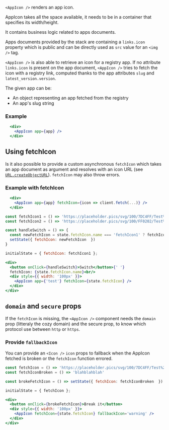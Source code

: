 `<AppIcon />` renders an app icon.

AppIcon takes all the space available, it needs to be in a container that specifies its width/height.

It contains business logic related to apps documents.

Apps documents provided by the stack are containing a `links.icon` property which is public and can be directly used as `src` value for an `<img />` tag.

`<AppIcon />` is also able to retrieve an icon for a registry app. If no attribute `links.icon` is present on the app document, `<AppIcon />` tries to fetch the icon with a registry link, computed thanks to the app attributes `slug` and `latest_version.version`.

The given app can be:

* An object representing an app fetched from the registry
* An app's slug string

### Example

```jsx static
  <div>
    <AppIcon app={app} />
  </div>
```

## Using fetchIcon
Is it also possible to provide a custom asynchronous `fetchIcon` which takes an app document as argument and resolves with an icon URL (see [`URL.createObjectURL`](https://developer.mozilla.org/en/docs/Web/API/URL/createObjectURL)). `fetchIcon` may also throw errors.

### Example with fetchIcon

```jsx static
  <div>
    <AppIcon app={app} fetchIcon={icon => client.fetch(...)} />
  </div>
```

```jsx
const fetchIcon1 = () => 'https://placeholder.pics/svg/100/7DC4FF/Test%20Icon'
const fetchIcon2 = () => 'https://placeholder.pics/svg/100/FF0202/Test%20Icon'

const handleSwitch = () => {
  const newFetchIcon = state.fetchIcon.name === 'fetchIcon1' ? fetchIcon2 : fetchIcon1
  setState({ fetchIcon: newFetchIcon  })
}

initialState = { fetchIcon: fetchIcon1 };

<div>
  <button onClick={handleSwitch}>Switch</button>{' '}
  fetchIcon: {state.fetchIcon.name}<br/>
  <div style={{ width: '100px' }}>
    <AppIcon app={'test'} fetchIcon={state.fetchIcon} />
  </div>
</div>
```

## `domain` and `secure` props
If the `fetchIcon` is missing, the `<AppIcon />` component needs the `domain` prop (litteraly the cozy domain) and the secure prop, to know which protocol use between `http` or `https`.

### Provide `fallbackIcon`

You can provide an `<Icon />` `icon` props to fallback when the AppIcon fetched is broken or the `fetchIcon` function errored.

```jsx
const fetchIcon = () => 'https://placeholder.pics/svg/100/7DC4FF/Test%20Icon'
const fetchIconBroken = () => 'blahblahblah'

const brokeFetchIcon = () => setState({ fetchIcon: fetchIconBroken  })

initialState = { fetchIcon };

<div>
  <button onClick={brokeFetchIcon}>Break it</button>
  <div style={{ width: '100px' }}>
    <AppIcon fetchIcon={state.fetchIcon} fallbackIcon='warning' />
  </div>
</div>
```
